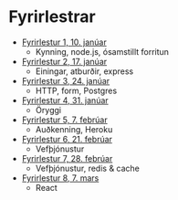 # Fyrirlestrar

* [Fyrirlestur 1, 10. janúar](01/)
  - Kynning, node.js, ósamstillt forritun
* [Fyrirlestur 2, 17. janúar](02/)
  - Einingar, atburðir, express
* [Fyrirlestur 3, 24. janúar](03/)
  - HTTP, form, Postgres
* [Fyrirlestur 4, 31. janúar](04/)
  - Öryggi
* [Fyrirlestur 5, 7. febrúar](05/)
  - Auðkenning, Heroku
* [Fyrirlestur 6, 21. febrúar](06/)
  - Vefþjónustur
* [Fyrirlestur 7, 28. febrúar](07/)
  - Vefþjónustur, redis & cache
* [Fyrirlestur 8, 7. mars](08/)
  - React
